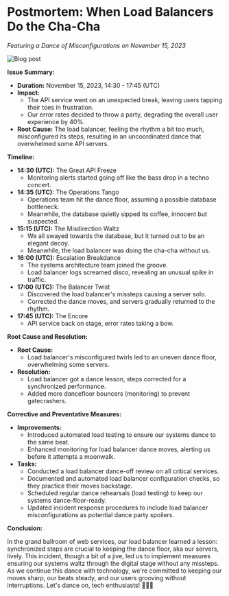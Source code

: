 # Postmortem: When Load Balancers Do the Cha-Cha

*Featuring a Dance of Misconfigurations on November 15, 2023*

![Blog post](https://wordsparkblog.wordpress.com/2023/11/13/blog-post-title-2/)

**Issue Summary:**

- **Duration:** November 15, 2023, 14:30 - 17:45 (UTC)
- **Impact:**
  - The API service went on an unexpected break, leaving users tapping their toes in frustration.
  - Our error rates decided to throw a party, degrading the overall user experience by 40%.
- **Root Cause:** The load balancer, feeling the rhythm a bit too much, misconfigured its steps, resulting in an uncoordinated dance that overwhelmed some API servers.

**Timeline:**

- **14:30 (UTC):** The Great API Freeze
  - Monitoring alerts started going off like the bass drop in a techno concert.
- **14:35 (UTC):** The Operations Tango
  - Operations team hit the dance floor, assuming a possible database bottleneck.
  - Meanwhile, the database quietly sipped its coffee, innocent but suspected.
- **15:15 (UTC):** The Misdirection Waltz
  - We all swayed towards the database, but it turned out to be an elegant decoy.
  - Meanwhile, the load balancer was doing the cha-cha without us.
- **16:00 (UTC):** Escalation Breakdance
  - The systems architecture team joined the groove.
  - Load balancer logs screamed disco, revealing an unusual spike in traffic.
- **17:00 (UTC):** The Balancer Twist
  - Discovered the load balancer's missteps causing a server solo.
  - Corrected the dance moves, and servers gradually returned to the rhythm.
- **17:45 (UTC):** The Encore
  - API service back on stage, error rates taking a bow.

**Root Cause and Resolution:**

- **Root Cause:**
  - Load balancer's misconfigured twirls led to an uneven dance floor, overwhelming some servers.
- **Resolution:**
  - Load balancer got a dance lesson, steps corrected for a synchronized performance.
  - Added more dancefloor bouncers (monitoring) to prevent gatecrashers.

**Corrective and Preventative Measures:**

- **Improvements:**
  - Introduced automated load testing to ensure our systems dance to the same beat.
  - Enhanced monitoring for load balancer dance moves, alerting us before it attempts a moonwalk.
- **Tasks:**
  - Conducted a load balancer dance-off review on all critical services.
  - Documented and automated load balancer configuration checks, so they practice their moves backstage.
  - Scheduled regular dance rehearsals (load testing) to keep our systems dance-floor-ready.
  - Updated incident response procedures to include load balancer misconfigurations as potential dance party spoilers.

**Conclusion:**

In the grand ballroom of web services, our load balancer learned a lesson: synchronized steps are crucial to keeping the dance floor, aka our servers, lively. This incident, though a bit of a jive, led us to implement measures ensuring our systems waltz through the digital stage without any missteps. As we continue this dance with technology, we're committed to keeping our moves sharp, our beats steady, and our users grooving without interruptions. Let's dance on, tech enthusiasts! 💃🕺🎶
